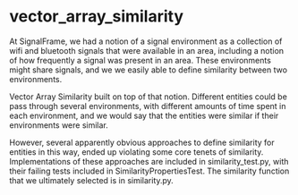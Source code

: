 # vector_array_similarity

At SignalFrame, we had a notion of a signal environment as a collection of wifi and bluetooth signals that were available in an area, including a notion of how frequently a signal was present in an area.  These environments might share signals, and we we easily able to define similarity between two environments.

Vector Array Similarity built on top of that notion.  Different entities could be pass through several environments, with different amounts of time spent in each environment, and we would say that the entities were similar if their environments were similar.

However, several apparently obvious approaches to define similarity for entities in this way, ended up violating some core tenets of similarity.  Implementations of these approaches are included in similarity_test.py, with their failing tests included in SimilarityPropertiesTest.  The similarity function that we ultimately selected is in similarity.py.
